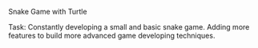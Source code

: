 Snake Game with Turtle

Task: Constantly developing a small and basic snake game. Adding more features to build more advanced game developing techniques.